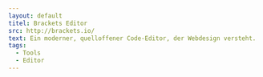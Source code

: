```yaml
---
layout: default
titel: Brackets Editor
src: http://brackets.io/
text: Ein moderner, quelloffener Code-Editor, der Webdesign versteht.
tags:
  - Tools
  - Editor
---
```

